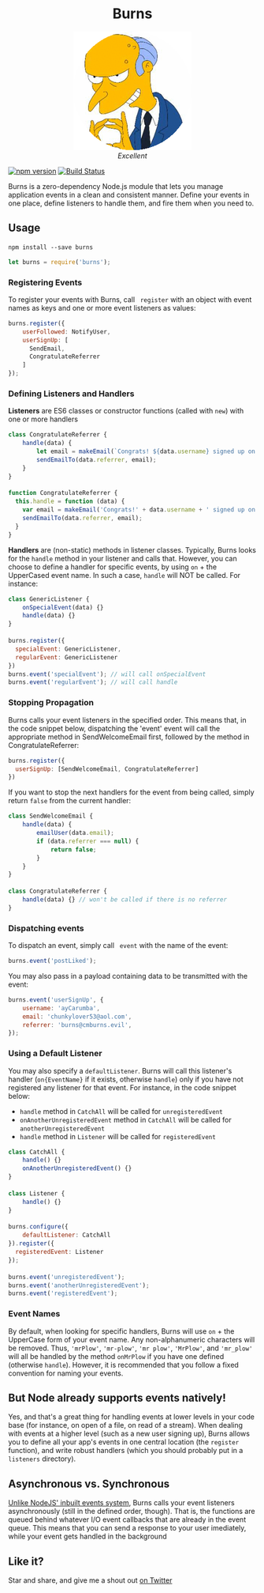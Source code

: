 <h1 align="center">Burns</h1>

<p align="center">
  <img src="burns.gif"><br>
  <em>Excellent</em>
</p>

[![npm version](https://badge.fury.io/js/burns.svg)](https://badge.fury.io/js/burns)
[![Build Status](https://travis-ci.org/shalvah/burns.svg?branch=master)](https://travis-ci.org/shalvah/burns)

Burns is a zero-dependency Node.js module that lets you manage application events in a clean and consistent manner. Define your events in one place, define listeners to handle them, and fire them when you need to.

## Usage
```
npm install --save burns
```

```js
let burns = require('burns');
```

### Registering Events
To register your events with Burns, call ` register` with an object with event names as keys and one or more event listeners as values:

```js
burns.register({
    userFollowed: NotifyUser,
    userSignUp: [
      SendEmail,
      CongratulateReferrer
    ]
});
```

### Defining Listeners and Handlers
**Listeners** are ES6 classes or constructor functions (called with `new`) with one or more handlers

```js
class CongratulateReferrer {
    handle(data) {
        let email = makeEmail(`Congrats! ${data.username} signed up on your recommendation!`);
        sendEmailTo(data.referrer, email);
    }
}

function CongratulateReferrer {
  this.handle = function (data) {
    var email = makeEmail('Congrats!' + data.username + ' signed up on your recommendation!');
    sendEmailTo(data.referrer, email);
  }
}
```

**Handlers** are (non-static) methods in listener classes. Typically, Burns looks for the `handle` method in your listener and calls that. However, you can choose to define a handler for specific events, by using `on` + the UpperCased event name. In such a case, `handle` will NOT be called. For instance:


```js
class GenericListener {
    onSpecialEvent(data) {}
    handle(data) {}
}

burns.register({
  specialEvent: GenericListener,
  regularEvent: GenericListener
})
burns.event('specialEvent'); // will call onSpecialEvent
burns.event('regularEvent'); // will call handle
````

### Stopping Propagation
Burns calls your event listeners in the specified order. This means that, in the code snippet below, dispatching the 'event' event will call the appropriate method in SendWelcomeEmail first, followed by the method in CongratulateReferrer: 

```js
burns.register({
  userSignUp: [SendWelcomeEmail, CongratulateReferrer]
})
```

If you want to stop the next handlers for the event from being called, simply return `false` from the current handler:

```js
class SendWelcomeEmail {
    handle(data) {
        emailUser(data.email);
        if (data.referrer === null) {
            return false;
        }
    }
}

class CongratulateReferrer {
    handle(data) {} // won't be called if there is no referrer
}

```

### Dispatching events
To dispatch an event, simply call ` event` with the name of the event:

```js
burns.event('postLiked');
```

You may also pass in a payload containing data to be transmitted with the event:

```js
burns.event('userSignUp', {
    username: 'ayCarumba',
    email: 'chunkylover53@aol.com',
    referrer: 'burns@cmburns.evil',
});
```

### Using a Default Listener
You may also specify a `defaultListener`. Burns will call this listener's handler (`on{EventName}` if it exists, otherwise `handle`) only if you have not registered any listener for that event. For instance, in the code snippet below:
 - `handle` method in `CatchAll` will be called for `unregisteredEvent`
  - `onAnotherUnregisteredEvent` method in `CatchAll` will be called for `anotherUnregisteredEvent`
 - `handle` method in `Listener` will be called for `registeredEvent`

```js
class CatchAll {
    handle() {}
    onAnotherUnregisteredEvent() {}
}

class Listener {
    handle() {}
}

burns.configure({
    defaultListener: CatchAll
}).register({
  registeredEvent: Listener
});

burns.event('unregisteredEvent');
burns.event('anotherUnregisteredEvent');
burns.event('registeredEvent');
```

### Event Names
By default, when looking for specific handlers, Burns will use `on` + the UpperCase form of your event name. Any non-alphanumeric characters will be removed. Thus, `'mrPlow'`, `'mr-plow'`, `'mr plow'`, `'MrPlow'`, and `'mr_plow'` will all be handled by the method `onMrPlow` if you have one defined (otherwise `handle`). However, it is recommended that you follow a fixed convention for naming your events.

## But Node already supports events natively!
Yes, and that's a great thing for handling events at lower levels in your code base (for instance, on open of a file, on read of a stream). When dealing with events at a higher level (such as a new user signing up), Burns allows you to define all your app's events in one central location (the `register` function), and write robust handlers (which you should probably put in a `listeners` directory).

## Asynchronous vs. Synchronous
[Unlike NodeJS' inbuilt events system](https://nodejs.org/api/events.html#events_asynchronous_vs_synchronous), Burns calls your event listeners asynchronously (still in the defined order, though). That is, the functions are queued behind whatever I/O event callbacks that are already in the event queue. This means that you can send a response to your user imediately, while your event gets handled in the background

## Like it?
Star and share, and give me a shout out [on Twitter](http://twitter.com/theshalvah)
